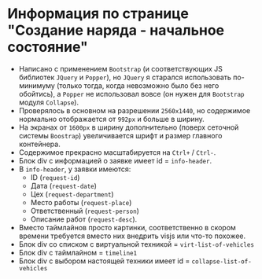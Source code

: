 # Информация по странице "Создание наряда - начальное состояние"
- Написано с применением `Bootstrap` (и соответствующих JS библиотек `JQuery` и `Popper`), но `JQuery` я старался использовать по-минимуму (только тогда, когда невозможно было без него обойтись), а `Popper` не использовал вовсе (он нужен для `Bootstrap` модуля `Collapse`).
- Проверялось в основном на разрешении `2560x1440`, но содержимое нормально отображается от `992px` и больше в ширину.
- На экранах от `1600px` в ширину дополнительно (поверх сеточной системы `Boostrap`) увеличивается шрифт и размер главного контейнера.
- Содержимое прекрасно масштабируется на `Ctrl+` / `Ctrl-`.
- Блок div с информацией о заявке имеет id = `info-header`.
- В `info-header`, у заявки имеются:
    - ID (`request-id`)
    - Дата (`request-date`)
    - Цех (`request-department`)
    - Место работы (`request-place`)
    - Ответственный (`request-person`)
    - Описание работ (`request-desc`).
- Вместо таймлайнов просто картинки, соответственно в скором времени требуется вместо них внедрить visjs или что-то похожее.
- Блок div со списком с виртуальной техникой = `virt-list-of-vehicles`
- Блок div с таймлайном = `timeline1`
- Блок div с выбором настоящей техники имеет id = `collapse-list-of-vehicles`